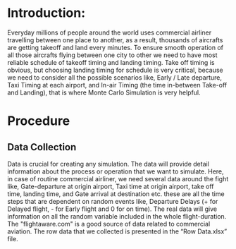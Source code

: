 # Introduction:
Everyday millions of people around the world uses commercial airliner travelling between one place to another, as a result, thousands of aircrafts are getting takeoff and land every minutes. To ensure smooth operation of all those aircrafts flying between one city to other we need to have most reliable schedule of takeoff timing and landing timing. Take off timing is obvious, but choosing landing timing for schedule is very critical, because we need to consider all the possible scenarios like, Early / Late departure, Taxi Timing at each airport, and In-air Timing (the time in-between Take-off and Landing), that is where Monte Carlo Simulation is very helpful.

# Procedure 
## Data Collection 
Data is crucial for creating any simulation. The data will provide detail information about the process or operation that we want to simulate. Here, in case of routine commercial airliner, we need several data around the fight like, Gate-departure at origin airport, Taxi time at origin airport, take off time, landing time, and Gate arrival at destination etc. these are all the time steps that are dependent on random events like, Departure Delays (+ for Delayed flight, - for Early flight and 0 for on time). The real data will give information on all the random variable included in the whole flight-duration. The "flightaware.com" is a good source of data related to commercial aviation. The row data that we collected is presented in the “Row Data.xlsx” file. 